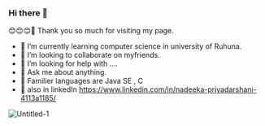 ### Hi there 👋

😊😊😊👀
  Thank you so much for visiting my page.
  
- 🌱 I’m currently learning computer science in university of Ruhuna.
- 👯 I’m looking to collaborate on myfriends.
- 🤔 I’m looking for help with ....
- 💬 Ask me about anything.
- 🔭 Familier languages are  Java SE , C 
- 💬 also in linkedIn https://www.linkedin.com/in/nadeeka-priyadarshani-4113a1185/

![Untitled-1](https://user-images.githubusercontent.com/52823755/90287079-c5022680-de94-11ea-8bf0-aed013972eea.jpg)

<!--

**nadeeka1996/nadeeka1996** is a ✨ _special_ ✨ repository because its `README.md` (this file) appears on your GitHub profile.

Here are some ideas to get you started:

- 🔭 I’m currently working on ...
- 🌱 I’m currently learning ...
- 👯 I’m looking to collaborate on ...
- 🤔 I’m looking for help with ...
- 💬 Ask me about ...
- 📫 How to reach me: ...
- 😄 Pronouns: ...
- ⚡ Fun fact: ...
-->
